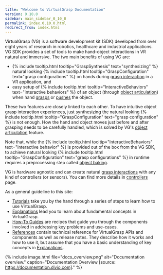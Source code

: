 ```yaml
---
title: "Welcome to VirtualGrasp Documentation"
version: 0.10.0
sidebar: main_sidebar_0_10_0
permalink: index.0.10.0.html
redirect_from: index.html
---
```


VirtualGrasp (VG) is a software development kit (SDK) developed from over eight years of research in robotics, healthcare and industrial applications.
VG SDK provides a set of tools to make hand-object interactions in VR natural and immersive. The two main benefits of using VG are:
* {% include tooltip.html tooltip="GraspSynthesis" text="synthesizing" %} natural looking {% include tooltip.html tooltip="GraspConfiguration" text="grasp configurations" %} on hands during [grasp interaction](grasp_interaction.0.10.0.html) in a VR application, and
* easy setup of {% include tooltip.html tooltip="InteractiveBehaviors" text="interactive behaviors" %} of an object (through [object articulation](object_articulation.0.10.0.html)) when hand [grasps](grasp_interaction.0.10.0.html) or [pushes](push_interaction.0.10.0.html) the object. 

These two features are closely linked to each other. 
To have intuitive object grasp interaction experiences, just synthesizing the natural looking 
{% include tooltip.html tooltip="GraspConfiguration" text="grasp configuration" %} is not enough. How the hand and object moves just before and after grasping needs to be carefully handled, which is solved by VG's [object articulation](object_articulation.0.10.0.html) feature.


Note that, while the {% include tooltip.html tooltip="InteractiveBehaviors" text="interactive behavior" %} is provided out of the box from the VG SDK, 
to achieve natural looking {% include tooltip.html tooltip="GraspConfiguration" text="grasp configurations" %} in runtime
requires a preprocessing step called [object baking](object_baking.0.10.0.html).

VG is hardware agnostic and can create natural [grasp interactions](grasp_interaction.0.10.0.html) with any kind of controllers (or sensors). 
You can find more details in [controllers](controllers.0.10.0.html) page.

As a general guideline to this site:

* [Tutorials](unity_get_started_installation.0.10.0.html) take you by the hand through a series of steps to learn how to use VirtualGrasp.
* [Explanations](controllers.0.10.0.html) lead you to learn about fundamental concepts in VirtualGrasp.
* [How-To Guides](unity_component_myvirtualgrasp.0.10.0.html) are recipes that guide you through the components involved in addressing key problems and use-cases.
* [References](virtualgrasp_unityapi.0.10.0.html) contain technical reference for VirtualGrasp APIs and components as well as release notes. They describe how it works and how to use it,
 but assume that you have a basic understanding of key concepts in [Explanations](controllers.0.10.0.html).

{% include image.html file="docs_overview.png" alt="Documentation overview." caption="Documentation Overview [source: https://documentation.divio.com]." %}